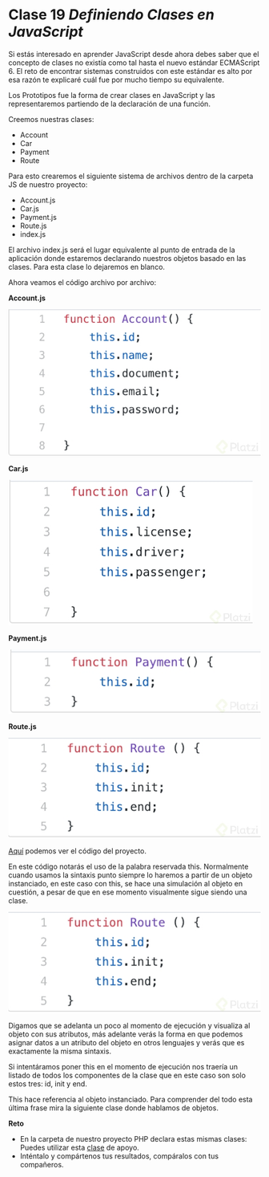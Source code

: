 # Clase 19 _Definiendo Clases en JavaScript_

Si estás interesado en aprender JavaScript desde ahora debes saber que el
concepto de clases no existía como tal hasta el nuevo estándar ECMAScript 6. El
reto de encontrar sistemas construidos con este estándar es alto por esa razón
te explicaré cuál fue por mucho tiempo su equivalente.

Los Prototipos fue la forma de crear clases en JavaScript y las representaremos
partiendo de la declaración de una función.

Creemos nuestras clases:

- Account
- Car
- Payment
- Route

Para esto crearemos el siguiente sistema de archivos dentro de la carpeta JS de
nuestro proyecto:

- Account.js
- Car.js
- Payment.js
- Route.js
- index.js

El archivo index.js será el lugar equivalente al punto de entrada de la
aplicación donde estaremos declarando nuestros objetos basado en las clases.
Para esta clase lo dejaremos en blanco.

Ahora veamos el código archivo por archivo:

**Account.js**

![src/POO_65.png](../src/POO_65.png)

**Car.js**

![src/POO_66.png](../src/POO_66.png)

**Payment.js**

![src/POO_67.png](../src/POO_67.png)

**Route.js**

![src/POO_68.png](../src/POO_68.png)

[Aquí](https://github.com/anncode1/Curso-POO-Platzi/tree/f5725787165b36cae579f94e428068039b554b0b/JS "Aquí")
podemos ver el código del proyecto.

En este código notarás el uso de la palabra reservada this. Normalmente cuando
usamos la sintaxis punto siempre lo haremos a partir de un objeto instanciado,
en este caso con this, se hace una simulación al objeto en cuestión, a pesar de
que en ese momento visualmente sigue siendo una clase.

![src/POO_68.png](../src/POO_68.png)

Digamos que se adelanta un poco al momento de ejecución y visualiza al objeto
con sus atributos, más adelante verás la forma en que podemos asignar datos a un
atributo del objeto en otros lenguajes y verás que es exactamente la misma
sintaxis.

Si intentáramos poner this en el momento de ejecución nos traería un listado de
todos los componentes de la clase que en este caso son solo estos tres: id, init
y end.

This hace referencia al objeto instanciado. Para comprender del todo esta última
frase mira la siguiente clase donde hablamos de objetos.

**Reto**

- En la carpeta de nuestro proyecto PHP declara estas mismas clases: Puedes
  utilizar esta
  [clase](https://platzi.com/clases/1338-php/12929-programacion-orientada-a-objetos1172/ "clase")
  de apoyo.
- Inténtalo y compártenos tus resultados, compáralos con tus compañeros.
